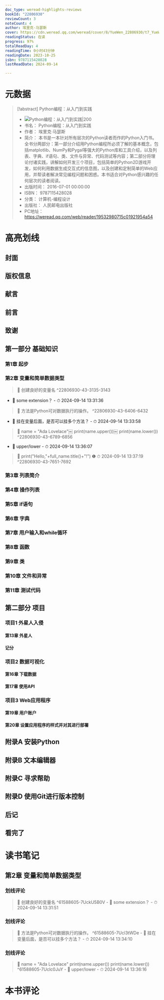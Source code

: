 ```yaml
---
doc_type: weread-highlights-reviews
bookId: "22806930"
reviewCount: 3
noteCount: 4
author: 埃里克·马瑟斯
cover: https://cdn.weread.qq.com/weread/cover/8/YueWen_22806930/t7_YueWen_22806930.jpg
readingStatus: 在读
progress: 97%
totalReadDay: 4
readingTime: 0小时43分钟
readingDate: 2023-10-25
isbn: 9787115428028
lastReadDate: 2024-09-14

---
```

# 元数据
> [!abstract] Python编程：从入门到实践
> - ![ Python编程：从入门到实践|200](https://cdn.weread.qq.com/weread/cover/8/YueWen_22806930/t7_YueWen_22806930.jpg)
> - 书名： Python编程：从入门到实践
> - 作者： 埃里克·马瑟斯
> - 简介： 本书是一本针对所有层次的Python读者而作的Python入门书。全书分两部分：第一部分介绍用Python编程所必须了解的基本概念，包括matplotlib、NumPy和Pygal等强大的Python库和工具介绍，以及列表、字典、if语句、类、文件与异常、代码测试等内容；第二部分将理论付诸实践，讲解如何开发三个项目，包括简单的Python2D游戏开发，如何利用数据生成交互式的信息图，以及创建和定制简单的Web应用，并帮读者解决常见编程问题和困惑。本书适合对Python感兴趣的任何层次的读者阅读。
> - 出版时间： 2016-07-01 00:00:00
> - ISBN： 9787115428028
> - 分类： 计算机-编程设计
> - 出版社： 人民邮电出版社
> - PC地址：https://weread.qq.com/web/reader/19532980715c01921954a54

# 高亮划线

## 封面

## 版权信息

## 献言

## 前言

## 致谢

## 第一部分 基础知识

### 第1章 起步

### 第2章 变量和简单数据类型

> 📌 创建良好的变量名 ^22806930-43-3135-3143
- 💭 some extension？ - ⏱ 2024-09-14 13:31:36 

> 📌 方法是Python可对数据执行的操作。 ^22806930-43-6406-6432
- 💭 挂在变量后面，是否可以挂多个方法？ - ⏱ 2024-09-14 13:33:58 

> 📌 ​​name = "Ada Lovelace"￼ print(name.upper())￼ print(name.lower())​​ ^22806930-43-6789-6856
- 💭 upper/lower - ⏱ 2024-09-14 13:36:07 

> 📌 print("Hello,"+full_name.title()+"!") ❶​​ 
> ⏱ 2024-09-14 13:37:19 ^22806930-43-7651-7692

### 第3章 列表简介

### 第4章 操作列表

### 第5章 if语句

### 第6章 字典

### 第7章 用户输入和while循环

### 第8章 函数

### 第9章 类

### 第10章 文件和异常

### 第11章 测试代码

## 第二部分 项目

### 项目1 外星人入侵

#### 第13章 外星人

#### 记分

### 项目2 数据可视化

#### 第16章 下载数据

#### 第17章 使用API

### 项目3 Web应用程序

#### 第19章 用户账户

#### 第20章 设置应用程序的样式并对其进行部署

## 附录A 安装Python

## 附录B 文本编辑器

## 附录C 寻求帮助

## 附录D 使用Git进行版本控制

## 后记

## 看完了

# 读书笔记

## 第2章 变量和简单数据类型

### 划线评论
> 📌 创建良好的变量名  ^61588605-7UckU5B0V
    - 💭 some extension？
    - ⏱ 2024-09-14 13:31:51

### 划线评论
> 📌 方法是Python可对数据执行的操作。  ^61588605-7Ucl3tWDe
    - 💭 挂在变量后面，是否可以挂多个方法？
    - ⏱ 2024-09-14 13:34:10

### 划线评论
> 📌 name = "Ada Lovelace" print(name.upper()) print(name.lower())  ^61588605-7Uclc0JuY
    - 💭 upper/lower
    - ⏱ 2024-09-14 13:36:16
   
# 本书评论

